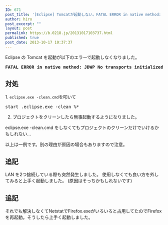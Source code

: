 ```yaml
---
ID: 671
post_title: '[Eclipse] Tomcatが起動しない。FATAL ERROR in native method: ～ AGENT_ERROR_TRANSPORT_INIT'
author: hiro
post_excerpt: ""
layout: post
permalink: https://b.0218.jp/20131017103737.html
published: true
post_date: 2013-10-17 10:37:37
---
```

Eclipse の Tomcat を起動が以下のエラーで起動しなくなりました。
<pre><strong>FATAL ERROR in native method: JDWP No transports initialized, jvmtiError=AGENT_ERROR_TRANSPORT_INIT(197)</strong></pre>
<!--more-->
<h2>対処</h2>
1. <code>eclipse.exe -clean.cmd</code>を叩いて
<pre>start .eclipse.exe -clean %*</pre>

2. プロジェクトをクリーンしたら無事起動するようになりました。

<span class="text-muted">eclipse.exe -clean.cmd をしなくてもプロジェクトのクリーンだけでいけるかもしれない…</span>

<span class="text-danger">以上は一例です。別の理由が原因の場合もありますので注意。</span>

<h2>追記</h2>
LAN を2つ接続している際も突然発生しました。
使用しなくても良い方を外してみると上手く起動しました。
(原因はそっちかもしれないです)

<h2>追記</h2>
それでも解決しなくてNetstatでFirefox.exeがいろいろと占用してたのでFirefoxを再起動。そうしたら上手く起動しました。